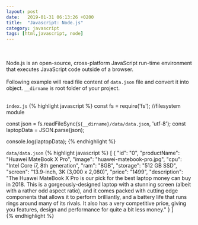 ```yaml
---
layout: post
date:   2019-01-31 06:13:26 +0200
title:  "Javascript: Node.js"
category: javascript
tags: [html,javascript, node]
---
```



<br /><br />
Node.js is an open-source, cross-platform JavaScript run-time environment that executes JavaScript code outside of a browser.
<br /><br />
Following example will read file content of `data.json` file and convert it into object. `__dirname` is root folder of your project.
<br /><br />

`index.js`
{% highlight javascript %}
const fs = require('fs'); //filesystem module

const json = fs.readFileSync(`${__dirname}/data/data.json`, 'utf-8');
const laptopData = JSON.parse(json);

console.log(laptopData);
{% endhighlight %}


`data/data.json`
{% highlight javascript %}
[
    {
        "id": "0",
        "productName": "Huawei MateBook X Pro",
        "image": "huawei-matebook-pro.jpg",
        "cpu": "Intel Core i7, 8th generation",
        "ram": "8GB",
        "storage": "512 GB SSD",
        "screen": "13.9-inch, 3K (3,000 x 2,080)",
        "price": "1499",
        "description": "The Huawei MateBook X Pro is our pick for the best laptop money can buy in 2018. This is a gorgeously-designed laptop with a stunning screen (albeit with a rather odd aspect ratio), and it comes packed with cutting edge components that allows it to perform brilliantly, and a battery life that runs rings around many of its rivals. It also has a very competitive price, giving you features, design and performance for quite a bit less money."
    }
]    
{% endhighlight %}